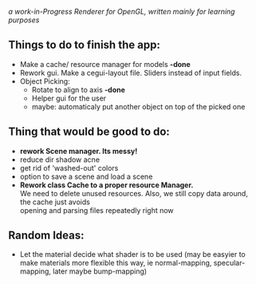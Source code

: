 <em>a work-in-Progress Renderer for OpenGL, written mainly for learning purposes</em>

<h2>Things to do to finish the app:</h2>
<ul>
<li>Make a cache/ resource manager for models   <b>-done</b></li>
<li>Rework gui. Make a cegui-layout file. Sliders instead of input fields.</li>
<li>Object Picking:
  <ul>
  <li>Rotate to align to axis     <b>-done</b></li>
  <li>Helper gui for the user</li>
  <li>maybe: automaticaly put another object on top of the picked one</li>
  </ul></li>
</ul>

<h2>Thing that would be good to do:</h2>
<ul>
<li><b>rework Scene manager. Its messy! </b></li>
<li>reduce dir shadow acne</li>
<li>get rid of 'washed-out' colors</li>
<li>option to save a scene and load a scene</li>
<li><b>Rework class Cache to a proper resource Manager.</b> <br>
    We need to delete unused resources. Also, we still copy data around, the cache just avoids<br>
    opening and parsing files repeatedly right now</li>
</ul>

<h2>Random Ideas:</h2>
<ul>
<li>Let the material decide what shader is to be used (may be easyier to make materials more flexible this way, ie normal-mapping, specular-mapping, later maybe bump-mapping)</li>
</ul>

